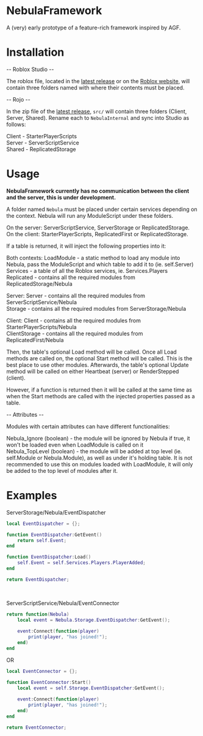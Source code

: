 # NebulaFramework
A (very) early prototype of a feature-rich framework inspired by AGF.

# Installation
-- Roblox Studio --

The roblox file, located in the [latest release](https://github.com/ReturnedTrue/NebulaFramework/releases/latest) or on the [Roblox website](https://www.roblox.com/library/6654523308/NebulaFramework), will contain three folders named with where their contents must be placed.

-- Rojo --

In the zip file of the [latest release](https://github.com/ReturnedTrue/NebulaFramework/releases/latest), `src/` will contain three folders (Client, Server, Shared). Rename each to `NebulaInternal` and sync into Studio as follows:

Client - StarterPlayerScripts <br />
Server - ServerScriptService <br />
Shared - ReplicatedStorage <br />

# Usage
**NebulaFramework currently has no communication between the client and the server, this is under development.**

A folder named `Nebula` must be placed under certain services depending on the context. Nebula will run any ModuleScript under these folders.

On the server: ServerScriptService, ServerStorage or ReplicatedStorage. <br />
On the client: StarterPlayerScripts, ReplicatedFirst or ReplicatedStorage. <br />

If a table is returned, it will inject the following properties into it:

Both contexts:
LoadModule - a static method to load any module into Nebula, pass the ModuleScript and which table to add it to (ie. self.Server) <br />
Services - a table of all the Roblox services, ie. Services.Players <br />
Replicated - contains all the required modules from ReplicatedStorage/Nebula <br />

Server:
Server - contains all the required modules from ServerScriptService/Nebula <br />
Storage - contains all the required modules from ServerStorage/Nebula <br />

Client:
Client - contains all the required modules from StarterPlayerScripts/Nebula <br />
ClientStorage - contains all the required modules from ReplicatedFirst/Nebula <br />

Then, the table's optional Load method will be called. Once all Load methods are called on, the optional Start method will be called. This is the best place to use other modules. Afterwards, the table's optional Update method will be called on either Heartbeat (server) or RenderStepped (client).

However, if a function is returned then it will be called at the same time as when the Start methods are called with the injected properties passed as a table.

-- Attributes --

Modules with certain attributes can have different functionalities:

Nebula_Ignore (boolean) - the module will be ignored by Nebula if true, it won't be loaded even when LoadModule is called on it <br />
Nebula_TopLevel (boolean) - the module will be added at top level (ie. self.Module or Nebula.Module), as well as under it's holding table. It is not recommended to use this on modules loaded with LoadModule, it will only be added to the top level of modules after it.

# Examples
ServerStorage/Nebula/EventDispatcher
```lua
local EventDispatcher = {};

function EventDispatcher:GetEvent()
	return self.Event;
end

function EventDispatcher:Load()
	self.Event = self.Services.Players.PlayerAdded;
end

return EventDispatcher;
```
<br />

ServerScriptService/Nebula/EventConnector
```lua
return function(Nebula)
	local event = Nebula.Storage.EventDispatcher:GetEvent();
	
	event:Connect(function(player)
		print(player, "has joined!");
	end)
end
```

OR

```lua
local EventConnector = {};

function EventConnector:Start()
	local event = self.Storage.EventDispatcher:GetEvent();
	
	event:Connect(function(player)
		print(player, "has joined!");
	end)
end

return EventConnector;
```